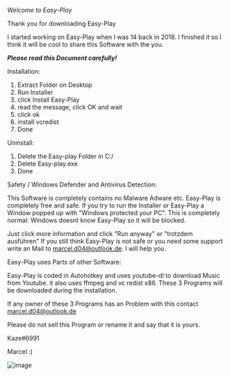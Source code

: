 *Welcome to Easy-Play*

Thank you for downloading Easy-Play

I started working on Easy-Play when I was 14 back in 2018. I finished it so I think it will be cool
to share this Software with the you.

*****Please read this Document carefully!*****

Installation:
1. Extract Folder on Desktop
2. Run Installer
3. click Install Easy-Play
4. read the message, click OK and wait
5. click ok
6. install vcredist
7. Done

Uninstall:
1. Delete the Easy-play Folder in C:/
2. Delete Easy-play.exe
3. Done

Safety / Windows Defender and Antivirus Detection:

This Software is completely contains no Malware Adware etc. Easy-Play is completely free and safe.
If you try to run the Installer or Easy-Play a Window popped up with "Windows protected your PC".
This is completely normal: Windows doesnt know Easy-Play so it will be blocked.

Just click more information and click "Run anyway" or "trotzdem ausführen"
If you still think Easy-Play is not safe or you need some support write an Mail to marcel.d04@outlook.de.
I will help you.




Easy-Play uses Parts of other Software:

Easy-Play is coded in Autohotkey and uses youtube-dl to download Music from Youtube.
it also uses ffmpeg and vc redist x86.
These 3 Programs will be downloaded during the installation.

If any owner of these 3 Programs has an Problem with this contact marcel.d04@outlook.de

Please do not sell this Program or rename it and say that it is yours.

Kaze#6991

Marcel :)

![image](https://user-images.githubusercontent.com/83350146/147822115-f7038734-e176-4cd6-89f7-e2200248923f.png)




